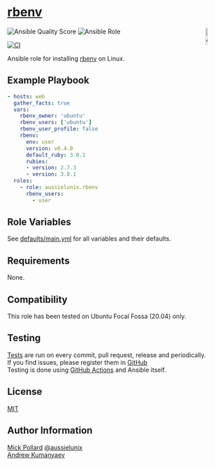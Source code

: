 # [rbenv](#rbenv)

<img src="https://docs.ansible.com/ansible-tower/3.2.4/html_ja/installandreference/_static/images/logo_invert.png" width="10%" height="10%" alt="Ansible logo" align="right"/>
<img alt="Ansible Quality Score" src="https://img.shields.io/ansible/quality/55443?style=plastic">
<img alt="Ansible Role" src="https://img.shields.io/ansible/role/55443?style=plastic">

[![CI](https://github.com/aussielunix/ansible-role-rbenv/actions/workflows/ci.yml/badge.svg?event=push "CI")](https://github.com/aussielunix/ansible-role-rbenv/actions)

Ansible role for installing [rbenv](https://github.com/sstephenson/rbenv) on Linux.

## Example Playbook

```yaml
- hosts: web
  gather_facts: true
  vars:
    rbenv_owner: 'ubuntu'
    rbenv_users: ['ubuntu']
    rbenv_user_profile: false
    rbenv:
      env: user
      version: v0.4.0
      default_ruby: 3.0.1
      rubies:
      - version: 2.7.3
      - version: 3.0.1
  roles:
    - role: aussielunix.rbenv
      rbenv_users:
        - user
```

## Role Variables

See [defaults/main.yml](./defaults/main.yml) for all variables and their defaults.

## Requirements

None.

## Compatibility

This role has been tested on Ubuntu Focal Fossa (20.04) only.

## Testing

[Tests](https://github.com/aussielunix/ansible-role-rbenv/actions) are run on every commit, pull request, release and periodically.  
If you find issues, please register them in [GitHub](https://github.com/aussielunix/ansible-role-rbenv/issues)  
Testing is done using [GitHub Actions](https://github.com/features/actions) and Ansible itself.

## License

[MIT](./LICENSE)

## Author Information

[Mick Pollard](https://aussielunix.io/) [@aussielunix](https://twitter.com/aussielunix)  
[Andrew Kumanyaev](http://github.com/zzet)
